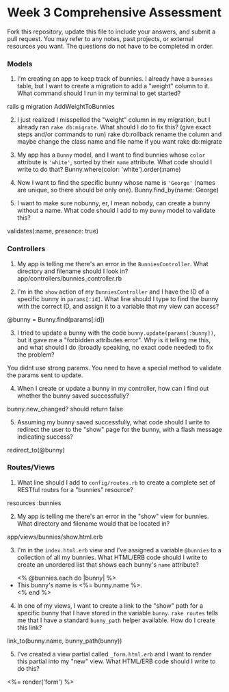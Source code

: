 # Week 3 Comprehensive Assessment

Fork this repository, update this file to include your answers, and submit a pull request. You may refer to any notes, past projects, or external resources you want. The questions do not have to be completed in order.

### Models

1. I'm creating an app to keep track of bunnies. I already have a `bunnies` table, but I want to create a migration to add a "weight" column to it. What command should I run in my terminal to get started?

rails g migration AddWeightToBunnies


2. I just realized I misspelled the "weight" column in my migration, but I already ran `rake db:migrate`. What should I do to fix this? (give exact steps and/or commands to run)
rake db:rollback
rename the column and maybe change the class name and file name if you want
rake db:migrate


3. My app has a `Bunny` model, and I want to find bunnies whose `color` attribute is `'white'`, sorted by their `name` attribute. What code should I write to do that?
Bunny.where(color: 'white').order(:name)


4. Now I want to find the specific bunny whose name is `'George'` (names are unique, so there should be only one).
Bunny.find_by(name: George)


5. I want to make sure nobunny, er, I mean nobody, can create a bunny without a name. What code should I add to my `Bunny` model to validate this?

validates(:name, presence: true)


### Controllers

1. My app is telling me there's an error in the `BunniesController`. What directory and filename should I look in?
app/controllers/bunnies_controller.rb


2. I'm in the `show` action of my `BunniesController` and I have the ID of a specific bunny in `params[:id]`. What line should I type to find the bunny with the correct ID, and assign it to a variable that my view can access?

@bunny = Bunny.find(params[:id])


3. I tried to update a bunny with the code `bunny.update(params[:bunny])`, but it gave me a "forbidden attributes error". Why is it telling me this, and what should I do (broadly speaking, no exact code needed) to fix the problem?

You didnt use strong params. You need to have a special method to validate the params sent to update.


4. When I create or update a bunny in my controller, how can I find out whether the bunny saved successfully?

bunny.new_changed? should return false


5. Assuming my bunny saved successfully, what code should I write to redirect the user to the "show" page for the bunny, with a flash message indicating success?

redirect_to(@bunny)

### Routes/Views

1. What line should I add to `config/routes.rb` to create a complete set of RESTful routes for a "bunnies" resource?

resources :bunnies


2. My app is telling me there's an error in the "show" view for bunnies. What directory and filename would that be located in?

app/views/bunnies/show.html.erb


3. I'm in the `index.html.erb` view and I've assigned a variable `@bunnies` to a collection of all my bunnies. What HTML/ERB code should I write to create an unordered list that shows each bunny's `name` attribute?
<ul>
  <% @bunnies.each do |bunny| %>
    <li>
      This bunny's name is <%= bunny.name %>.
    </li>
  <% end %>
</ul>


4. In one of my views, I want to create a link to the "show" path for a specific bunny that I have stored in the variable `bunny`. `rake routes` tells me that I have a standard `bunny_path` helper available. How do I create this link?

link_to(bunny.name, bunny_path(bunny))


5. I've created a view partial called `_form.html.erb` and I want to render this partial into my "new" view. What HTML/ERB code should I write to do this?

<%= render('form') %>




